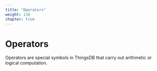 ```yaml
---
title: "Operators"
weight: 130
chapter: true
---
```


# Operators

Operators are special symbols in ThingsDB that carry out arithmetic or logical computation.
